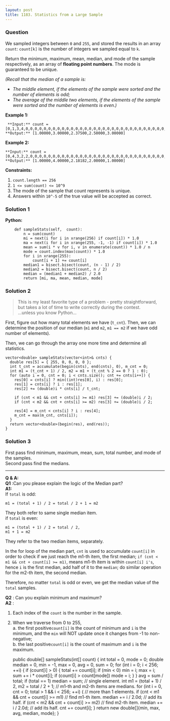```yaml
---
layout: post
title: 1183. Statistics from a Large Sample
---
```

### Question
We sampled integers between `0` and `255`, and stored the results in an array
`count`:  `count[k]` is the number of integers we sampled equal to `k`.

Return the minimum, maximum, mean, median, and mode of the sample
respectively, as an array of **floating point numbers**.   The mode is
guaranteed to be unique.

 _(Recall that the median of a sample is:_

  * _The middle element, if the elements of the sample were sorted and the number of elements is odd;_
  * _The average of the middle two elements, if the elements of the sample were sorted and the number of elements is even.)_



 **Example 1:**

    
    
     **Input:** count = [0,1,3,4,0,0,0,0,0,0,0,0,0,0,0,0,0,0,0,0,0,0,0,0,0,0,0,0,0,0,0,0,0,0,0,0,0,0,0,0,0,0,0,0,0,0,0,0,0,0,0,0,0,0,0,0,0,0,0,0,0,0,0,0,0,0,0,0,0,0,0,0,0,0,0,0,0,0,0,0,0,0,0,0,0,0,0,0,0,0,0,0,0,0,0,0,0,0,0,0,0,0,0,0,0,0,0,0,0,0,0,0,0,0,0,0,0,0,0,0,0,0,0,0,0,0,0,0,0,0,0,0,0,0,0,0,0,0,0,0,0,0,0,0,0,0,0,0,0,0,0,0,0,0,0,0,0,0,0,0,0,0,0,0,0,0,0,0,0,0,0,0,0,0,0,0,0,0,0,0,0,0,0,0,0,0,0,0,0,0,0,0,0,0,0,0,0,0,0,0,0,0,0,0,0,0,0,0,0,0,0,0,0,0,0,0,0,0,0,0,0,0,0,0,0,0,0,0,0,0,0,0,0,0,0,0,0,0,0,0,0,0,0,0,0,0,0,0,0,0,0,0,0,0,0,0]
    **Output:** [1.00000,3.00000,2.37500,2.50000,3.00000]
    

**Example 2:**

    
    
    **Input:** count = [0,4,3,2,2,0,0,0,0,0,0,0,0,0,0,0,0,0,0,0,0,0,0,0,0,0,0,0,0,0,0,0,0,0,0,0,0,0,0,0,0,0,0,0,0,0,0,0,0,0,0,0,0,0,0,0,0,0,0,0,0,0,0,0,0,0,0,0,0,0,0,0,0,0,0,0,0,0,0,0,0,0,0,0,0,0,0,0,0,0,0,0,0,0,0,0,0,0,0,0,0,0,0,0,0,0,0,0,0,0,0,0,0,0,0,0,0,0,0,0,0,0,0,0,0,0,0,0,0,0,0,0,0,0,0,0,0,0,0,0,0,0,0,0,0,0,0,0,0,0,0,0,0,0,0,0,0,0,0,0,0,0,0,0,0,0,0,0,0,0,0,0,0,0,0,0,0,0,0,0,0,0,0,0,0,0,0,0,0,0,0,0,0,0,0,0,0,0,0,0,0,0,0,0,0,0,0,0,0,0,0,0,0,0,0,0,0,0,0,0,0,0,0,0,0,0,0,0,0,0,0,0,0,0,0,0,0,0,0,0,0,0,0,0,0,0,0,0,0,0,0,0,0,0,0,0]
    **Output:** [1.00000,4.00000,2.18182,2.00000,1.00000]
    



 **Constraints:**

  1. `count.length == 256`
  2. `1 <= sum(count) <= 10^9`
  3. The mode of the sample that count represents is unique.
  4. Answers within `10^-5` of the true value will be accepted as correct.

### Solution 1
 **Python:**

    
    
        def sampleStats(self,  count):
            n = sum(count)
            mi = next(i for i in xrange(256) if count[i]) * 1.0
            ma = next(i for i in xrange(255, -1, -1) if count[i]) * 1.0
            mean = sum(i * v for i, v in enumerate(count)) * 1.0 / n
            mode = count.index(max(count)) * 1.0
            for i in xrange(255):
                count[i + 1] += count[i]
            median1 = bisect.bisect(count, (n - 1) / 2)
            median2 = bisect.bisect(count, n / 2)
            median = (median1 + median2) / 2.0
            return [mi, ma, mean, median, mode]
    


### Solution 2
> This is my least favorite type of a problem - pretty straightforward, but
takes a lot of time to write correctly during the contest.  
> ...unless you know Python...

First, figure out how many total elements we have (`t_cnt`). Then, we can
determine the position of our median (`m1` and `m2`, `m1 == m2` if we have odd
number of elements).

Then, we can go through the array one more time and determine all statistics.

    
    
    vector<double> sampleStats(vector<int>& cnts) {
      double res[5] = { 255, 0, 0, 0, 0 };
      int t_cnt = accumulate(begin(cnts), end(cnts), 0), m_cnt = 0;
      int m1 = (t_cnt + 1) / 2, m2 = m1 + (t_cnt % 2 == 0 ? 1 : 0);
      for (auto i = 0, cnt = 0; i < cnts.size(); cnt += cnts[i++]) {
        res[0] = cnts[i] ? min((int)res[0], i) : res[0];
        res[1] = cnts[i] ? i : res[1];
        res[2] += (double)i * cnts[i] / t_cnt;
          
        if (cnt < m1 && cnt + cnts[i] >= m1) res[3] += (double)i / 2;
        if (cnt < m2 && cnt + cnts[i] >= m2) res[3] += (double)i / 2;
          
        res[4] = m_cnt < cnts[i] ? i : res[4];
        m_cnt = max(m_cnt, cnts[i]);
      }
      return vector<double>(begin(res), end(res));
    }
    


### Solution 3
First pass find minimum, maximum, mean, sum, total number, and mode of the
samples.  
Second pass find the medians.

* * *

 **Q & A:**  
 **Q1** :Can you please explain the logic of the Median part?  
 **A1:**  
If `total` is odd:

    
    
    m1 = (total + 1) / 2 = total / 2 + 1 = m2
    

They both refer to same single median item.  
if `total` is even:

    
    
    m1 = (total + 1) / 2 = total / 2, 
    m1 + 1 = m2
    

They refer to the two median items, separately.

In the for loop of the median part, `cnt` is used to accumulate `count[i]` in
order to check if we just reach the m1-th item, the first median; `if (cnt <
m1 && cnt + count[i] >= m1)`, means m1-th item is within `count[i] i's`, hence
`i` is the first median, add half of it to the `median`; do similar operation
for the m2-th item, the second median.

Therefore, no matter `total` is odd or even, we get the median value of the
`total` samples.

**Q2** : Can you explain minimum and maximum?  
**A2** :

  1. Each index of the `count` is the number in the sample.
  2. When we traverse from 0 to 255,  
a. the first positive`count[i]` is the count of minimum and `i` is the
minimum, and the `min` will NOT update once it changes from -1 to non-
negative;  
b. the last positive`count[i]` is the count of maximum and `i` is the maximum.

    
    
        public double[] sampleStats(int[] count) {
            int total = 0, mode = 0;
            double median = 0, min = -1, max = 0, avg = 0, sum = 0;
            for (int i = 0; i < 256; ++i) {
                if (count[i] > 0) {
                    total += count[i];
                    if (min < 0) min = i;
                    max = i;
                    sum += i * count[i];
                    if (count[i] > count[mode]) mode = i;
                }
            }
            avg = sum / total;
            if (total == 1) median = sum; // single element.
            int m1 = (total + 1) / 2, m2 = total / 2 + 1; // m1-th and m2-th items are medians.
            for (int i = 0, cnt = 0; total > 1 && i < 256; ++i) { // more than 1 elements.
                if (cnt < m1 && cnt + count[i] >= m1) // find m1-th item.
                    median += i / 2.0d; // add its half.
                if (cnt < m2 && cnt + count[i] >= m2) // find m2-th item.
                    median += i / 2.0d; // add its half.
                cnt += count[i];
            }
            return new double[]{min, max, avg, median, mode};
        }
    



